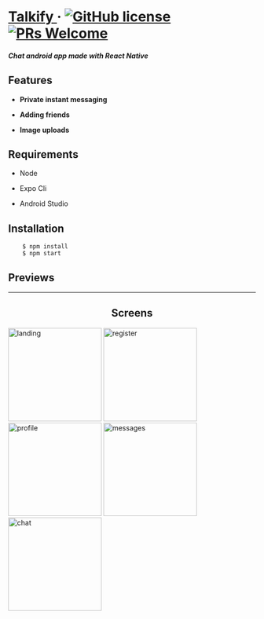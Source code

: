 # [Talkify ](https://devgram.netlify.com/) &middot; [![GitHub license](https://img.shields.io/badge/license-MIT-blue.svg)](https://opensource.org/licenses/MIT) [![PRs Welcome](https://img.shields.io/badge/PRs-welcome-brightgreen.svg)](https://github.com/dejvid98/Dev-Gram/pulls)

##### _Chat android app made with React Native_

## Features

- **Private instant messaging**

- **Adding friends**

- **Image uploads**

## Requirements

- Node

- Expo Cli

- Android Studio

## Installation

```
    $ npm install
    $ npm start
```

## Previews

---

<center> <h2>Screens</h2> </center>

<!-- ![Landing Page](https://i.imgur.com/BwrocBu.jpg=50px) -->
<img src="https://i.imgur.com/BwrocBu.jpg" alt="landing" width="190"/> 
<img src="https://i.imgur.com/9x3OJdK.jpg" alt="register" width="190"/>
<img src="https://i.imgur.com/zFjdS4W.jpg" alt="profile" width="190"/>
<img src="https://i.imgur.com/qT3IvMa.jpg" alt="messages" width="190"/>
<img src="https://i.imgur.com/NCOBmSt.jpg" alt="chat" width="190"/>


